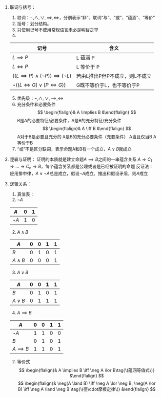 1. 联词与括号：
	1. 联词：$\neg,\land,\lor,\implies,\iff$，分别表示“非”、联词“与”、“或”、“蕴涵”、“等价”
	 2. 括号：划分结构。
	3. 只使用记号不使用常规语言未必是明智之举
	4. 
 
	 | 记号                                                | 含义                           |
	 | --------------------------------------------------- | ------------------------------ |
	 | $L \implies P$                                      | L 蕴涵 P                       |
	 | $L \iff P$                                          | L 等价于 P                     |
	 | $((L \implies P) \land (\neg P)) \implies (\neg L)$ | 若由L推出P但P不成立，则L不成立 |
	 | $\neg((L \iff G)\lor(P \iff G))$                    | G既不等价于L，也不等价于P      |
	5. 优先级：$\neg,\land,\lor,\implies,\iff$
	 6. 充分条件和必要条件
	  $$ \begin{flalign}& A \implies B  &\end{flalign} $$
	   B是A的必要特征/必要条件，A是B的充分特征/充分条件
	$$ \begin{flalign}& A \iff B  &\end{flalign} $$
	 A对于B是必要且充分的
	  A是B的充分必要条件（充要条件）
	   A当且仅当B
	A等价于B
	 7. “或”不是区分联词，表示命题A和B有一个成立，$A \lor B$就成立
2. 逻辑与证明：
	证明的本质就是建立命题$A \implies B$之间的一串蕴含关系 $A \Rightarrow C_1 \Rightarrow \dots \Rightarrow C_n \Rightarrow B$，每个蕴含关系都是公理或者是已经被证明的命题
	 反证法：应用排中律，$A\lor\neg A$总是成立，假设$\neg A$成立，推出和假设矛盾，则$A$成立
3. 逻辑关系：
	1. 真值表：
	 1. $\neg A$

	  | $A$      | 0   | 1   |
	  | -------- | --- | --- |
	  | $\neg A$ | 1   | 0   | 

	2. $A \land B$

	 | $A$         | 0   | 0   | 1   | 1   |
	 | ----------- | --- | --- | --- | --- |
	 | $B$         | 0   | 1   | 0   | 1   |
	 | $A \land B$ | 0   | 0   | 0   | 1   | 

	3. $A \lor B$

	 | $A$        | 0   | 0   | 1   | 1   |
	 | ---------- | --- | --- | --- | --- |
	 | $B$        | 0   | 1   | 0   | 1   |
	 | $A \lor B$ | 0   | 1   | 1   | 1   | 

	4. $A \implies B$

	 | $A$            | 0   | 0   | 1   | 1   |
	 | -------------- | --- | --- | --- | --- |
	 | $\neg A$       | 1   | 1   | 0   | 0   |
	 | $B$            | 0   | 1   | 0   | 1   |
	 | $A \implies B$ | 1   | 1   | 0   | 1   | 

	2. 等价式
	 $$ \begin{flalign}& A \implies B \iff \neg A \lor B\tag{\(蕴涵等值式\)} &\end{flalign} $$
	  $$ \begin{flalign}& \neg(A \land B) \iff \neg A \lor \neg B, \neg(A \lor B) \iff \neg A \land \neg B \tag{\(德\cdot摩根定律\)} &\end{flalign} $$
	   
	  